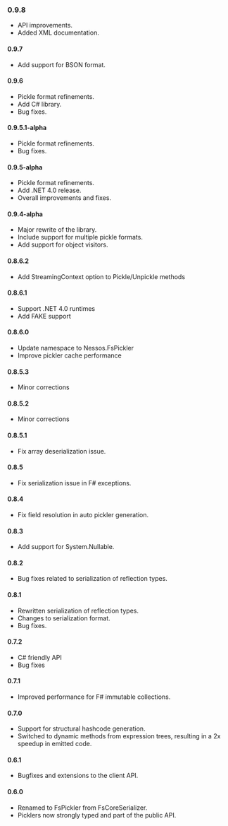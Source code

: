 ### 0.9.8
* API improvements.
* Added XML documentation.

#### 0.9.7
* Add support for BSON format.

#### 0.9.6
* Pickle format refinements.
* Add C# library.
* Bug fixes.

#### 0.9.5.1-alpha
* Pickle format refinements.
* Bug fixes.

#### 0.9.5-alpha
* Pickle format refinements.
* Add .NET 4.0 release.
* Overall improvements and fixes.

#### 0.9.4-alpha
* Major rewrite of the library.
* Include support for multiple pickle formats.
* Add support for object visitors.

#### 0.8.6.2
* Add StreamingContext option to Pickle/Unpickle methods

#### 0.8.6.1
* Support .NET 4.0 runtimes
* Add FAKE support

#### 0.8.6.0
* Update namespace to Nessos.FsPickler
* Improve pickler cache performance

#### 0.8.5.3
* Minor corrections

#### 0.8.5.2
* Minor corrections

#### 0.8.5.1
* Fix array deserialization issue.

#### 0.8.5
* Fix serialization issue in F# exceptions.

#### 0.8.4
* Fix field resolution in auto pickler generation.

#### 0.8.3
* Add support for System.Nullable.

#### 0.8.2
* Bug fixes related to serialization of reflection types.

#### 0.8.1
* Rewritten serialization of reflection types. 
* Changes to serialization format. 
* Bug fixes. 

#### 0.7.2
* C# friendly API 
* Bug fixes

#### 0.7.1
 * Improved performance for F# immutable collections. 

#### 0.7.0
* Support for structural hashcode generation. 
* Switched to dynamic methods from expression trees, resulting in a 2x speedup in emitted code.

#### 0.6.1
* Bugfixes and extensions to the client API.

#### 0.6.0
* Renamed to FsPickler from FsCoreSerializer.
* Picklers now strongly typed and part of the public API.